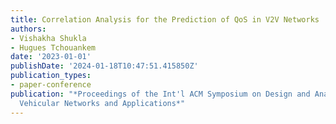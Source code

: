```yaml
---
title: Correlation Analysis for the Prediction of QoS in V2V Networks
authors:
- Vishakha Shukla
- Hugues Tchouankem
date: '2023-01-01'
publishDate: '2024-01-18T10:47:51.415850Z'
publication_types:
- paper-conference
publication: "*Proceedings of the Int'l ACM Symposium on Design and Analysis of Intelligent
  Vehicular Networks and Applications*"
---
```

